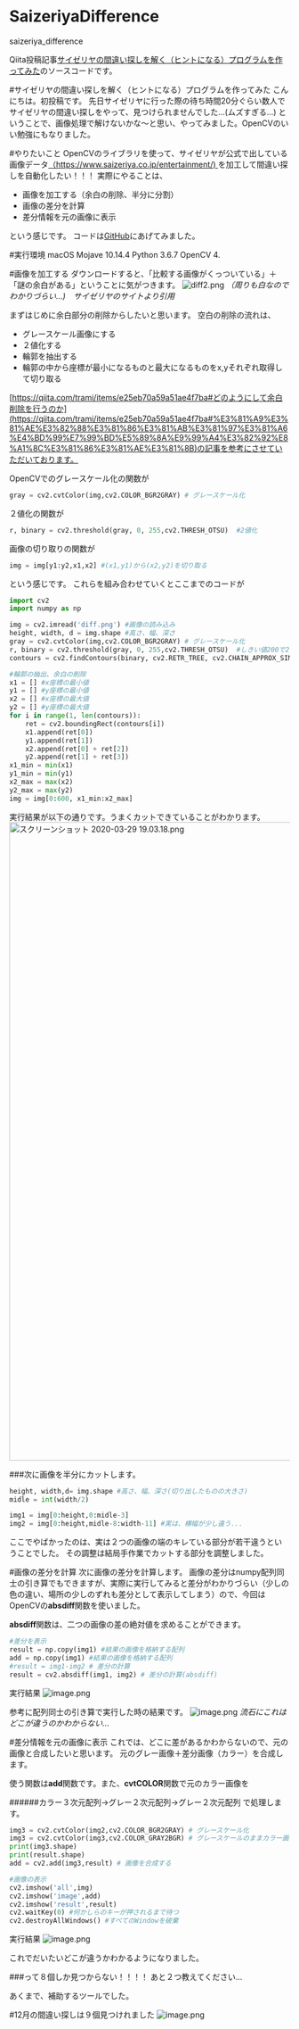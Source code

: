 # SaizeriyaDifference
saizeriya_difference

Qiita投稿記事[サイゼリヤの間違い探しを解く（ヒントになる）プログラムを作ってみた]()のソースコードです。


#サイゼリヤの間違い探しを解く（ヒントになる）プログラムを作ってみた
こんにちは。初投稿です。
先日サイゼリヤに行った際の待ち時間20分ぐらい数人でサイゼリヤの間違い探しをやって、見つけられませんでした...(ムズすぎる...)
ということで、画像処理で解けないかな〜と思い、やってみました。OpenCVのいい勉強にもなりました。


#やりたいこと
OpenCVのライブラリを使って、サイゼリヤが公式で出している画像データ[（https://www.saizeriya.co.jp/entertainment/) ](https://www.saizeriya.co.jp/entertainment/)を加工して間違い探しを自動化したい！！！
実際にやることは、

- 画像を加工する（余白の削除、半分に分割）
- 画像の差分を計算
- 差分情報を元の画像に表示

という感じです。
コードは[GitHub](https://github.com/kurikinton105/SaizeriyaDifference)にあげてみました。

#実行環境
macOS Mojave 10.14.4
Python 3.6.7
OpenCV 4.

#画像を加工する
ダウンロードすると、「比較する画像がくっついている」＋「謎の余白がある」ということに気がつきます。
![diff2.png](https://qiita-image-store.s3.ap-northeast-1.amazonaws.com/0/548598/febd9c06-842f-a4df-f597-73a5027d3a71.png)
*（周りも白なのでわかりづらい...)　サイゼリヤのサイトより引用*

まずはじめに余白部分の削除からしたいと思います。
空白の削除の流れは、
- グレースケール画像にする
- ２値化する
- 輪郭を抽出する
- 輪郭の中から座標が最小になるものと最大になるものをx,yそれぞれ取得して切り取る

[https://qiita.com/trami/items/e25eb70a59a51ae4f7ba#どのようにして余白削除を行うのか](https://qiita.com/trami/items/e25eb70a59a51ae4f7ba#%E3%81%A9%E3%81%AE%E3%82%88%E3%81%86%E3%81%AB%E3%81%97%E3%81%A6%E4%BD%99%E7%99%BD%E5%89%8A%E9%99%A4%E3%82%92%E8%A1%8C%E3%81%86%E3%81%AE%E3%81%8B)の記事を参考にさせていただいております。

OpenCVでのグレースケール化の関数が

```python:gray.py
gray = cv2.cvtColor(img,cv2.COLOR_BGR2GRAY) # グレースケール化
```
２値化の関数が

```python:binary.py
r, binary = cv2.threshold(gray, 0, 255,cv2.THRESH_OTSU)  #2値化
```


画像の切り取りの関数が

```python:cut_img.py
img = img[y1:y2,x1,x2] #(x1,y1)から(x2,y2)を切り取る
```
という感じです。
これらを組み合わせていくとここまでのコードが

```python:saizeriya.py
import cv2
import numpy as np

img = cv2.imread('diff.png') #画像の読み込み
height, width, d = img.shape #高さ、幅、深さ
gray = cv2.cvtColor(img,cv2.COLOR_BGR2GRAY) # グレースケール化
r, binary = cv2.threshold(gray, 0, 255,cv2.THRESH_OTSU)  #しきい値200で2値化
contours = cv2.findContours(binary, cv2.RETR_TREE, cv2.CHAIN_APPROX_SIMPLE)[0]

#輪郭の抽出、余白の削除
x1 = [] #x座標の最小値
y1 = [] #y座標の最小値
x2 = [] #x座標の最大値
y2 = [] #y座標の最大値
for i in range(1, len(contours)):
    ret = cv2.boundingRect(contours[i])
    x1.append(ret[0])
    y1.append(ret[1])
    x2.append(ret[0] + ret[2])
    y2.append(ret[1] + ret[3])
x1_min = min(x1)
y1_min = min(y1)
x2_max = max(x2)
y2_max = max(y2)
img = img[0:600, x1_min:x2_max]
```
実行結果が以下の通りです。うまくカットできていることがわかります。
<img width="1145" alt="スクリーンショット 2020-03-29 19.03.18.png" src="https://qiita-image-store.s3.ap-northeast-1.amazonaws.com/0/548598/fcecb7ad-44e6-78c2-4d54-dbcbece1ec49.png">

###次に画像を半分にカットします。

```python:saizeriya.py
height, width,d= img.shape #高さ、幅、深さ(切り出したものの大きさ)
midle = int(width/2)

img1 = img[0:height,0:midle-3]
img2 = img[0:height,midle-8:width-11] #実は、横幅が少し違う... 
```
ここでやばかったのは、実は２つの画像の端のキレている部分が若干違うということでした。
その調整は結局手作業でカットする部分を調整しました。

#画像の差分を計算
次に画像の差分を計算します。
画像の差分はnumpy配列同士の引き算でもできますが、実際に実行してみると差分がわかりづらい（少しの色の違い、場所の少しのずれも差分として表示してしまう）ので、今回はOpenCVの**absdiff**関数を使いました。

**absdiff**関数は、二つの画像の差の絶対値を求めることができます。

```python:saizeriya.py
#差分を表示
result = np.copy(img1) #結果の画像を格納する配列
add = np.copy(img1) #結果の画像を格納する配列
#result = img1-img2 # 差分の計算
result = cv2.absdiff(img1, img2) # 差分の計算(absdiff)
```

実行結果
![image.png](https://qiita-image-store.s3.ap-northeast-1.amazonaws.com/0/548598/34e4b86e-bf02-5ca0-da34-01327f9be312.png)

参考に配列同士の引き算で実行した時の結果です。
![image.png](https://qiita-image-store.s3.ap-northeast-1.amazonaws.com/0/548598/1aa54469-640c-4f80-5527-e384bf10f11e.png)
*流石にこれはどこが違うのかわからない...*

#差分情報を元の画像に表示
これでは、どこに差があるかわからないので、元の画像と合成したいと思います。
元のグレー画像＋差分画像（カラー）を合成します。

使う関数は**add**関数です。また、**cvtCOLOR**関数で元のカラー画像を

######カラー３次元配列→グレー２次元配列→グレー２次元配列
で処理します。

```python:saizeriya.py
img3 = cv2.cvtColor(img2,cv2.COLOR_BGR2GRAY) # グレースケール化
img3 = cv2.cvtColor(img3,cv2.COLOR_GRAY2BGR) # グレースケールのままカラー画像にする
print(img3.shape)
print(result.shape)
add = cv2.add(img3,result) # 画像を合成する

#画像の表示
cv2.imshow('all',img)
cv2.imshow('image',add)
cv2.imshow('result',result)
cv2.waitKey(0) #何かしらのキーが押されるまで待つ
cv2.destroyAllWindows() #すべてのWindowを破棄
```

実行結果
![image.png](https://qiita-image-store.s3.ap-northeast-1.amazonaws.com/0/548598/7ffe07bc-6096-8c67-bb94-7520f603a661.png)


これでだいたいどこが違うかわかるようになりました。

###って８個しか見つからない！！！！
あと２つ教えてください...

あくまで、補助するツールでした。

#12月の間違い探しは９個見つけれました
![image.png](https://qiita-image-store.s3.ap-northeast-1.amazonaws.com/0/548598/28198e0b-4325-ab5f-fa2a-7e67d7fd08b2.png)
